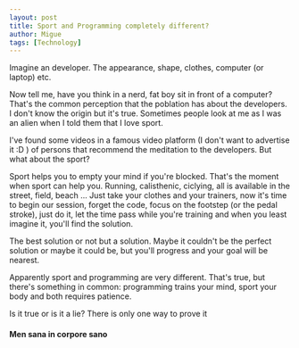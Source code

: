 ```yaml
---
layout: post
title: Sport and Programming completely different?
author: Migue
tags: [Technology]
---
```


Imagine an developer. The appearance, shape, clothes, computer (or laptop) etc.  


Now tell me, have you think in a nerd, fat boy sit in front of a computer? That's the common perception that the poblation has about the developers.  
I don't know the origin but it's true. Sometimes people look at me as I was an alien when I told them that I love sport.  
  
I've found some videos in a famous video platform (I don't want to advertise it :D ) of persons that recommend the meditation to the developers.
But what about the sport?
  

Sport helps you to empty your mind if you're blocked. That's the moment when sport can help you. Running, calisthenic, ciclying, all is available in the street, field, beach ...
Just take your clothes and your trainers, now it's time to begin our session, forget the code, focus on the footstep (or the pedal stroke), just do it, let the time pass while you're 
training and when you least imagine it, you'll find the solution.
  

The best solution or not but a solution. Maybe it couldn't be the perfect solution or maybe it could be, but you'll progress and your goal will be nearest.
  

Apparently sport and programming are very different. That's true, but there's something in common: programming trains your mind, sport your body and both requires patience.
  

Is it true or is it a lie? There is only one way to prove it

#### Men sana in corpore sano